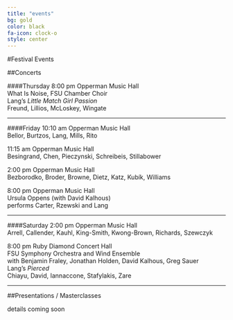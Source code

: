 ```yaml
---
title: "events"
bg: gold
color: black
fa-icon: clock-o
style: center
---
```

#Festival Events

##Concerts

####Thursday
8:00 pm Opperman Music Hall<br />
What Is Noise, FSU Chamber Choir<br />
Lang’s *Little Match Girl Passion*<br />
Freund, Lillios, McLoskey, Wingate

---------------------------------------

####Friday
10:10 am Opperman Music Hall<br />
Bellor, Burtzos, Lang, Mills, Rito

11:15 am Opperman Music Hall<br />
Besingrand, Chen, Pieczynski, Schreibeis, Stillabower

2:00 pm Opperman Music Hall<br />
Bezborodko, Broder, Browne, Dietz, Katz, Kubík, Williams

8:00 pm Opperman Music Hall<br />
Ursula Oppens (with David Kalhous)<br />
performs Carter, Rzewski and Lang

---------------------------------------

####Saturday
2:00 pm Opperman Music Hall<br />
Arrell, Callender, Kauhl, King-Smith, Kwong-Brown, Richards, Szewczyk

8:00 pm Ruby Diamond Concert Hall<br />
FSU Symphony Orchestra and Wind Ensemble<br />
with Benjamin Fraley, Jonathan Holden, David Kalhous, Greg Sauer<br />
Lang’s *Pierced*<br />
Chiayu, David, Iannaccone, Stafylakis, Zare

---------------------------------------

##Presentations / Masterclasses

details coming soon